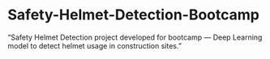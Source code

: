 # Safety-Helmet-Detection-Bootcamp
“Safety Helmet Detection project developed for bootcamp — Deep Learning model to detect helmet usage in construction sites.”
